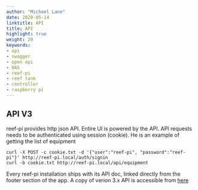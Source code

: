 ```yaml
---
author: "Michael Lane"
date: 2020-05-14
linktitle: API
title: API
highlight: true
weight: 20
keywords:
- api
- swagger
- open api
- OAS
- reef-pi
- reef tank
- controller
- raspberry pi
---
```


## API V3

reef-pi provides http json API. Entire UI is powered by the API. API requests needs to be authenticated
using session (cookie). He is an example of getting the list of equipment
```
curl -X POST -c cookie.txt -d '{"user":"reef-pi", "password":"reef-pi"}' http://reef-pi.local/auth/signin
curl -b cookie.txt http://reef-pi.local/api/equipment
```
Every reef-pi installation ships with its API doc, linked directly from the footer section of the app.
A copy of verion 3.x API is accessible from [here](/api.html)

<redoc spec-url='https://raw.githubusercontent.com/reef-pi/reef-pi/master/swagger.json'></redoc>
<script src="https://cdn.jsdelivr.net/npm/redoc@next/bundles/redoc.standalone.js"> </script>
